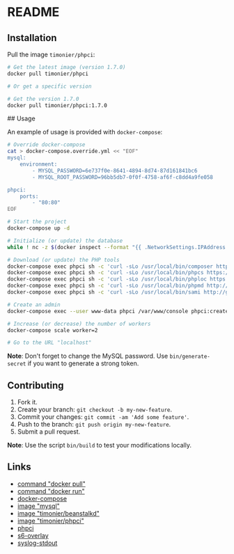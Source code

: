 # README

## Installation

Pull the image `timonier/phpci`:

```sh
# Get the latest image (version 1.7.0)
docker pull timonier/phpci

# Or get a specific version

# Get the version 1.7.0
docker pull timonier/phpci:1.7.0
```

## Usage

An example of usage is provided with `docker-compose`:

```sh
# Override docker-compose
cat > docker-compose.override.yml << "EOF"
mysql:
    environment:
        - MYSQL_PASSWORD=6e737f0e-8641-4894-8d74-87d161841bc6
        - MYSQL_ROOT_PASSWORD=96bb5db7-0f0f-4758-af6f-c8dd4a9fe058

phpci:
    ports:
        - "80:80"
EOF

# Start the project
docker-compose up -d

# Initialize (or update) the database
while ! nc -z $(docker inspect --format "{{ .NetworkSettings.IPAddress }}" phpci_mysql_1) 3306 ; do sleep 1 ; done && docker-compose exec --user www-data phpci /bin/sh -c "cd /var/www && ./console phpci:update"

# Download (or update) the PHP tools
docker-compose exec phpci sh -c 'curl -sLo /usr/local/bin/composer https://getcomposer.org/download/1.1.0/composer.phar && chmod +x /usr/local/bin/composer'
docker-compose exec phpci sh -c 'curl -sLo /usr/local/bin/phpcs https://squizlabs.github.io/PHP_CodeSniffer/phpcs.phar && chmod +x /usr/local/bin/phpcs'
docker-compose exec phpci sh -c 'curl -sLo /usr/local/bin/phploc https://phar.phpunit.de/phploc.phar && chmod +x /usr/local/bin/phploc'
docker-compose exec phpci sh -c 'curl -sLo /usr/local/bin/phpmd http://static.phpmd.org/php/latest/phpmd.phar && chmod +x /usr/local/bin/phpmd'
docker-compose exec phpci sh -c 'curl -sLo /usr/local/bin/sami http://get.sensiolabs.org/sami.phar && chmod +x /usr/local/bin/sami'

# Create an admin
docker-compose exec --user www-data phpci /var/www/console phpci:create-admin

# Increase (or decrease) the number of workers
docker-compose scale worker=2

# Go to the URL "localhost"
```

__Note__: Don't forget to change the MySQL password. Use `bin/generate-secret` if you want to generate a strong token.

## Contributing

1. Fork it.
2. Create your branch: `git checkout -b my-new-feature`.
3. Commit your changes: `git commit -am 'Add some feature'`.
4. Push to the branch: `git push origin my-new-feature`.
5. Submit a pull request.

__Note__: Use the script `bin/build` to test your modifications locally.

## Links

* [command "docker pull"](https://docs.docker.com/reference/commandline/pull/)
* [command "docker run"](https://docs.docker.com/reference/run/)
* [docker-compose](https://docs.docker.com/compose/)
* [image "mysql"](https://hub.docker.com/_/mysql/)
* [image "timonier/beanstalkd"](https://hub.docker.com/r/timonier/beanstalkd/)
* [image "timonier/phpci"](https://hub.docker.com/r/timonier/phpci/)
* [phpci](https://www.phptesting.org/)
* [s6-overlay](https://github.com/just-containers/s6-overlay)
* [syslog-stdout](https://github.com/timonier/syslog-stdout)

